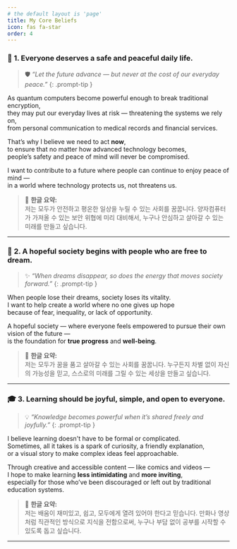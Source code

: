```yaml
---
# the default layout is 'page'
title: My Core Beliefs
icon: fas fa-star
order: 4
---
```


### 🔐 **1. Everyone deserves a safe and peaceful daily life.**

> 🛡️ *“Let the future advance — but never at the cost of our everyday peace.”*
{: .prompt-tip }

As quantum computers become powerful enough to break traditional encryption,  
they may put our everyday lives at risk — threatening the systems we rely on,  
from personal communication to medical records and financial services.

That’s why I believe we need to act **now**,  
to ensure that no matter how advanced technology becomes,  
people’s safety and peace of mind will never be compromised.

I want to contribute to a future where people can continue to enjoy peace of mind —  
in a world where technology protects us, not threatens us.

> 📌 **한글 요약:**  
> 저는 모두가 안전하고 평온한 일상을 누릴 수 있는 사회를 꿈꿉니다. 양자컴퓨터가 가져올 수 있는 보안 위협에 미리 대비해서, 누구나 안심하고 살아갈 수 있는 미래를 만들고 싶습니다.

---

### 🌱 **2. A hopeful society begins with people who are free to dream.**

> ✨ *“When dreams disappear, so does the energy that moves society forward.”*
{: .prompt-tip }

When people lose their dreams, society loses its vitality.  
I want to help create a world where no one gives up hope  
because of fear, inequality, or lack of opportunity.

A hopeful society — where everyone feels empowered to pursue their own vision of the future —  
is the foundation for **true progress** and **well-being**.

> 📌 **한글 요약:**  
> 저는 모두가 꿈을 품고 살아갈 수 있는 사회를 꿈꿉니다. 누구든지 차별 없이 자신의 가능성을 믿고, 스스로의 미래를 그릴 수 있는 세상을 만들고 싶습니다.

---

### 🎓 **3. Learning should be joyful, simple, and open to everyone.**

> 💡 *“Knowledge becomes powerful when it’s shared freely and joyfully.”*
{: .prompt-tip }

I believe learning doesn't have to be formal or complicated.  
Sometimes, all it takes is a spark of curiosity, a friendly explanation,  
or a visual story to make complex ideas feel approachable.

Through creative and accessible content — like comics and videos —  
I hope to make learning **less intimidating** and **more inviting**,  
especially for those who’ve been discouraged or left out by traditional education systems.

> 📌 **한글 요약:**  
> 저는 배움이 재미있고, 쉽고, 모두에게 열려 있어야 한다고 믿습니다. 만화나 영상처럼 직관적인 방식으로 지식을 전함으로써, 누구나 부담 없이 공부를 시작할 수 있도록 돕고 싶습니다.

---